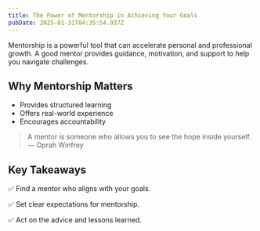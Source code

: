 ```yaml
---
title: The Power of Mentorship in Achieving Your Goals
pubDate: 2025-01-31T04:35:54.937Z
---
```


Mentorship is a powerful tool that can accelerate personal and professional growth. A good mentor provides guidance, motivation, and support to help you navigate challenges.

## Why Mentorship Matters

* Provides structured learning
* Offers real-world experience
* Encourages accountability

> A mentor is someone who allows you to see the hope inside yourself. — Oprah Winfrey

## Key Takeaways

✅ Find a mentor who aligns with your goals.

✅ Set clear expectations for mentorship.

✅ Act on the advice and lessons learned.
